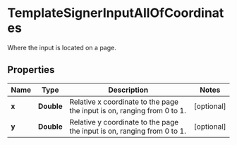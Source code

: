 

# TemplateSignerInputAllOfCoordinates

Where the input is located on a page.

## Properties

| Name | Type | Description | Notes |
|------------ | ------------- | ------------- | -------------|
|**x** | **Double** | Relative x coordinate to the page the input is on, ranging from 0 to 1. |  [optional] |
|**y** | **Double** | Relative y coordinate to the page the input is on, ranging from 0 to 1. |  [optional] |



